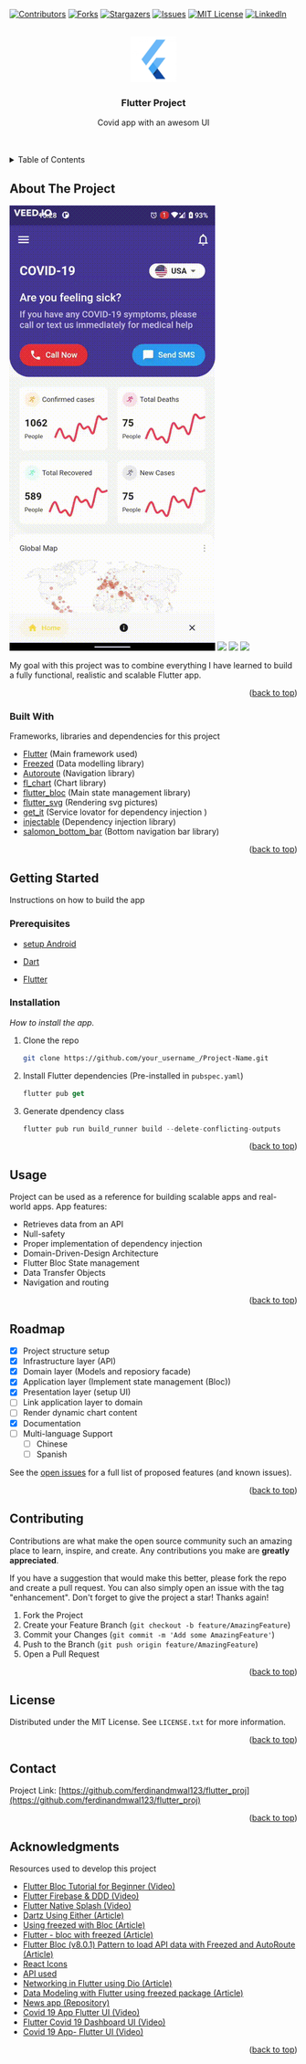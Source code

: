 <div id="top"></div>
<!--
*** Thanks for checking out the Best-README-Template. If you have a suggestion
*** that would make this better, please fork the repo and create a pull request
*** or simply open an issue with the tag "enhancement".
*** Don't forget to give the project a star!
*** Thanks again! Now go create something AMAZING! :D
-->



<!-- PROJECT SHIELDS -->
<!--
*** I'm using markdown "reference style" links for readability.
*** Reference links are enclosed in brackets [ ] instead of parentheses ( ).
*** See the bottom of this document for the declaration of the reference variables
*** for contributors-url, forks-url, etc. This is an optional, concise syntax you may use.
*** https://www.markdownguide.org/basic-syntax/#reference-style-links
-->
[![Contributors][contributors-shield]][contributors-url]
[![Forks][forks-shield]][forks-url]
[![Stargazers][stars-shield]][stars-url]
[![Issues][issues-shield]][issues-url]
[![MIT License][license-shield]][license-url]
[![LinkedIn][linkedin-shield]][linkedin-url]



<!-- PROJECT LOGO -->
<br />
<div align="center">
  <a href="">
    <img src="assets/images/flutter_logo.jpg" alt="Logo" width="80" height="80">
  </a>

  <h3 align="center">Flutter Project</h3>

  <p align="center">
    Covid app with an awesom UI
    <br />
    <!-- <a href="https://github.com/othneildrew/Best-README-Template"><strong>Explore the docs »</strong></a> -->
    <br />
    <br />
    <!-- <a href="https://github.com/othneildrew/Best-README-Template">View Demo</a>
    ·
    <a href="https://github.com/othneildrew/Best-README-Template/issues">Report Bug</a>
    ·
    <a href="https://github.com/othneildrew/Best-README-Template/issues">Request Feature</a> -->
  </p>
</div>



<!-- TABLE OF CONTENTS -->
<details>
  <summary>Table of Contents</summary>
  <ol>
    <li>
      <a href="#about-the-project">About The Project</a>
      <ul>
        <li><a href="#built-with">Built With</a></li>
      </ul>
    </li>
    <li>
      <a href="#getting-started">Getting Started</a>
      <ul>
        <li><a href="#prerequisites">Prerequisites</a></li>
        <li><a href="#installation">Installation</a></li>
      </ul>
    </li>
    <li><a href="#usage">Usage</a></li>
    <li><a href="#roadmap">Roadmap</a></li>
    <li><a href="#contributing">Contributing</a></li>
    <li><a href="#license">License</a></li>
    <li><a href="#contact">Contact</a></li>
    <li><a href="#acknowledgments">Acknowledgments</a></li>
  </ol>
</details>



<!-- ABOUT THE PROJECT -->
## About The Project


<img src="assets/screenrecording.gif"  />
<img src = "screenshot2.png" />
<img src = "screenshot1.png" />
<img src = "screenshot3.png" />

My goal with this project was to combine everything I have learned to build a fully functional, realistic and scalable Flutter app.



<p align="right">(<a href="#top">back to top</a>)</p>



### Built With

Frameworks, libraries and dependencies for this project

* [Flutter](https://flutter.dev/) (Main framework used)
* [Freezed](https://pub.dev/packages/freezed) (Data modelling library)
* [Autoroute](https://pub.dev/packages/auto_route) (Navigation library)
* [fl_chart](https://pub.dev/packages/fl_chart) (Chart library)
* [flutter_bloc](https://bloclibrary.dev/#/) (Main state management library)
* [flutter_svg](https://pub.dev/packages/flutter_svg) (Rendering svg pictures)
* [get_it](https://pub.dev/packages/get_it) (Service lovator for dependency injection )
* [injectable](https://pub.dev/packages/injectable) (Dependency injection library)
* [salomon_bottom_bar](https://pub.dev/packages/salomon_bottom_bar) (Bottom navigation bar library)

<p align="right">(<a href="#top">back to top</a>)</p>



<!-- GETTING STARTED -->
## Getting Started

Instructions on how to build the app

### Prerequisites

* [setup Android](https://developer.android.com/studio)

* [Dart](https://dart.dev/)

* [Flutter](https://flutter.dev/)


### Installation

_How to install the app._

1. Clone the repo
   ```sh
   git clone https://github.com/your_username_/Project-Name.git
   ```
2. Install Flutter dependencies (Pre-installed in `pubspec.yaml`)
   ```dart
   flutter pub get
   ```
3. Generate dpendency class
   ```dart
   flutter pub run build_runner build --delete-conflicting-outputs
   ```

<p align="right">(<a href="#top">back to top</a>)</p>



<!-- USAGE EXAMPLES -->
## Usage

Project can be used as a reference for building scalable apps and real-world apps.
App features:
 * Retrieves data from an API
 * Null-safety 
 * Proper implementation of dependency injection
 * Domain-Driven-Design Architecture
 * Flutter Bloc State management
 * Data Transfer Objects
 * Navigation and routing
  

<p align="right">(<a href="#top">back to top</a>)</p>



<!-- ROADMAP -->
## Roadmap

- [x] Project structure setup
- [x] Infrastructure layer (API)
- [x] Domain layer (Models and reposiory facade)
- [x] Application layer (Implement state management (Bloc))
- [x] Presentation layer (setup UI)
- [ ] Link application layer to domain
- [ ] Render dynamic chart content
- [x] Documentation
- [ ] Multi-language Support
    - [ ] Chinese
    - [ ] Spanish

See the [open issues](https://github.com/ferdinandmwal123/flutter_proj/issues) for a full list of proposed features (and known issues).

<p align="right">(<a href="#top">back to top</a>)</p>



<!-- CONTRIBUTING -->
## Contributing

Contributions are what make the open source community such an amazing place to learn, inspire, and create. Any contributions you make are **greatly appreciated**.

If you have a suggestion that would make this better, please fork the repo and create a pull request. You can also simply open an issue with the tag "enhancement".
Don't forget to give the project a star! Thanks again!

1. Fork the Project
2. Create your Feature Branch (`git checkout -b feature/AmazingFeature`)
3. Commit your Changes (`git commit -m 'Add some AmazingFeature'`)
4. Push to the Branch (`git push origin feature/AmazingFeature`)
5. Open a Pull Request

<p align="right">(<a href="#top">back to top</a>)</p>



<!-- LICENSE -->
## License

Distributed under the MIT License. See `LICENSE.txt` for more information.

<p align="right">(<a href="#top">back to top</a>)</p>



<!-- CONTACT -->
## Contact

<!-- Your Name - [@your_twitter](https://twitter.com/your_username) - email@example.com -->

Project Link: [https://github.com/ferdinandmwal123/flutter_proj](https://github.com/ferdinandmwal123/flutter_proj)

<p align="right">(<a href="#top">back to top</a>)</p>



<!-- ACKNOWLEDGMENTS -->
## Acknowledgments

Resources used to develop this project

* [Flutter Bloc Tutorial for Beginner (Video)](https://www.youtube.com/watch?v=Ep6R7U9wa0U)
* [Flutter Firebase & DDD  (Video)](https://www.youtube.com/watch?v=KfuUkq2cLZU&list=PLB6lc7nQ1n4iS5p-IezFFgqP6YvAJy84U&index=10)
* [Flutter Native Splash (Video)](https://www.youtube.com/watch?v=dB0dOnc2k10)
* [Dartz Using Either (Article)](https://halesworth.org/dartz-using-either/)
* [Using freezed with Bloc (Article)](https://poetryincode.dev/dash-tips-using-freezed-with-bloc)
* [Flutter - bloc with freezed (Article)](https://www.codementor.io/@sunilmishra/flutter-bloc-with-freezed-16cjssmd9i)
* [Flutter Bloc (v8.0.1) Pattern to load API data with Freezed and AutoRoute (Article)](https://medium.com/@CodingWithImran/flutter-bloc-v8-0-1-pattern-to-load-api-data-with-freezed-and-autoroute-ab88a27ce273)
* [React Icons](https://react-icons.github.io/react-icons/search)
* [API used](https://api.covid19api.com/summary)
* [Networking in Flutter using Dio (Article)](https://blog.logrocket.com/networking-flutter-using-dio/)
* [Data Modeling with Flutter using freezed package (Article)](https://dev.to/carlomigueldy/data-modeling-with-flutter-using-freezed-package-4p69)
* [News app (Repository)](https://github.com/LoaiZewail/news-app)
* [Covid 19 App Flutter UI (Video)](https://www.youtube.com/watch?v=zx6uMCoW2gQ)
* [Flutter Covid 19 Dashboard UI (Video)](https://www.youtube.com/watch?v=krU-ASLb8lM)
* [Covid 19 App- Flutter UI (Video)](https://www.youtube.com/watch?v=axWBN1aotQk)

<p align="right">(<a href="#top">back to top</a>)</p>



<!-- MARKDOWN LINKS & IMAGES -->
<!-- https://www.markdownguide.org/basic-syntax/#reference-style-links -->
[contributors-shield]: https://img.shields.io/github/contributors/othneildrew/Best-README-Template.svg?style=for-the-badge
[contributors-url]: https://github.com/othneildrew/Best-README-Template/graphs/contributors
[forks-shield]: https://img.shields.io/github/forks/othneildrew/Best-README-Template.svg?style=for-the-badge
[forks-url]: https://github.com/othneildrew/Best-README-Template/network/members
[stars-shield]: https://img.shields.io/github/stars/othneildrew/Best-README-Template.svg?style=for-the-badge
[stars-url]: https://github.com/othneildrew/Best-README-Template/stargazers
[issues-shield]: https://img.shields.io/github/issues/othneildrew/Best-README-Template.svg?style=for-the-badge
[issues-url]: https://github.com/othneildrew/Best-README-Template/issues
[license-shield]: https://img.shields.io/github/license/othneildrew/Best-README-Template.svg?style=for-the-badge
[license-url]: https://github.com/othneildrew/Best-README-Template/blob/master/LICENSE.txt
[linkedin-shield]: https://img.shields.io/badge/-LinkedIn-black.svg?style=for-the-badge&logo=linkedin&colorB=555
[linkedin-url]: https://linkedin.com/in/othneildrew
[product-screenshot]: assets/screenrecording.gif
